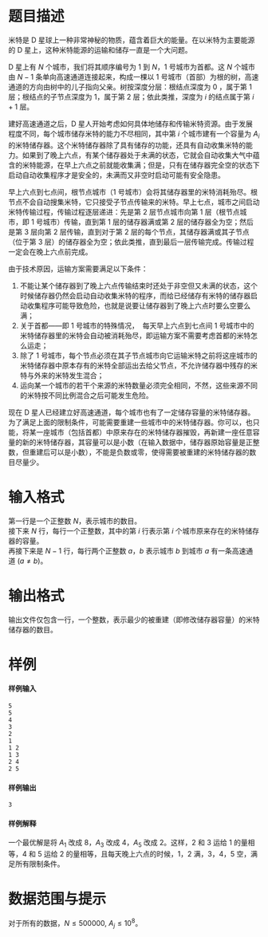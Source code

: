 
# 题目描述

米特是 D 星球上一种非常神秘的物质，蕴含着巨大的能量。在以米特为主要能源的 D 星上，这种米特能源的运输和储存一直是一个大问题。

D 星上有 $N$ 个城市，我们将其顺序编号为 $1$ 到 $N$，$1$ 号城市为首都。这 $N$ 个城市由 $N-1$ 条单向高速通道连接起来，构成一棵以 $1$ 号城市（首部）为根的树，高速通道的方向由树中的儿子指向父亲。树按深度分层：根结点深度为 $0$ ，属于第 $1$ 层；根结点的子节点深度为 $1$，属于第 $2$ 层；依此类推，深度为 $i$ 的结点属于第 $i+1$ 层。

建好高速通道之后，D 星人开始考虑如何具体地储存和传输米特资源。由于发展程度不同，每个城市储存米特的能力不尽相同，其中第 $i$ 个城市建有一个容量为
 $A_i$ 的米特储存器。这个米特储存器除了具有储存的功能，还具有自动收集米特的能力。如果到了晚上六点，有某个储存器处于未满的状态，它就会自动收集大气中蕴含的米特能源，在早上六点之前就能收集满；但是，只有在储存器完全空的状态下启动自动收集程序才是安全的，未满而又非空时启动可能有安全隐患。

早上六点到七点间，根节点城市（$1$ 号城市）会将其储存器里的米特消耗殆尽。根节点不会自动搜集米特，它只接受子节点传输来的米特。早上七点，城市之间启动米特传输过程，传输过程逐层递进：先是第 $2$ 层节点城市向第 $1$ 层（根节点城市，即 $1$ 号城市）传输，直到第 $1$ 层的储存器满或第 $2$ 层的储存器全为空；然后是第 $3$ 层向第 $2$ 层传输，直到对于第 $2$ 层的每个节点，其储存器满或其子节点（位于第 $3$ 层）的储存器全为空；依此类推，直到最后一层传输完成。传输过程一定会在晚上六点前完成。

由于技术原因，运输方案需要满足以下条件：

1. 不能让某个储存器到了晚上六点传输结束时还处于非空但又未满的状态，这个时候储存器仍然会启动自动收集米特的程序，而给已经储存有米特的储存器启动收集程序可能导致危险，也就是说要让储存器到了晚上六点时要么空要么满；
2. 关于首都——即 $1$ 号城市的特殊情况，  每天早上六点到七点间 $1$ 号城市中的米特储存器里的米特会自动被消耗殆尽，即运输方案不需要考虑首都的米特怎么运走；
3. 除了 $1$ 号城市，每个节点必须在其子节点城市向它运输米特之前将这座城市的米特储存器中原本存有的米特全部运出去给父节点，不允许储存器中残存的米特与外来的米特发生混合；
4. 运向某一个城市的若干个来源的米特数量必须完全相同，不然，这些来源不同的米特按不同比例混合之后可能发生危险。

现在 D 星人已经建立好高速通道，每个城市也有了一定储存容量的米特储存器。为了满足上面的限制条件，可能需要重建一些城市中的米特储存器。你可以，也只能，将某一座城市（包括首都）中原来存在的米特储存器摧毁，再新建一座任意容量的新的米特储存器，其容量可以是小数（在输入数据中，储存器原始容量是正整数，但重建后可以是小数），不能是负数或零，使得需要被重建的米特储存器的数目尽量少。

# 输入格式

第一行是一个正整数 $N$，表示城市的数目。  
接下来 $N$ 行，每行一个正整数，其中的第 $i$ 行表示第 $i$ 个城市原来存在的米特储存器的容量。  
再接下来是 $N-1$ 行，每行两个正整数 $a$，$b$ 表示城市 $b$ 到城市 $a$ 有一条高速通道 $(a\neq b)$。

# 输出格式

输出文件仅包含一行，一个整数，表示最少的被重建（即修改储存器容量）的米特储存器的数目。

# 样例

#### 样例输入
```plain
5
5
4
3
2
1
1 2
1 3
2 4
2 5
```

#### 样例输出
```plain
3
```

#### 样例解释
一个最优解是将 $A_1$ 改成 $8$，$A_3$ 改成 $4$，$A_5$ 改成 $2$。这样，$2$ 和 $3$ 运给 $1$ 的量相等，$4$ 和 $5$ 运给 $2$ 的量相等，且每天晚上六点的时候，$1$，$2$ 满，$3$，$4$，$5$ 空，满足所有限制条件。


# 数据范围与提示

对于所有的数据，$N \leq 500000,\ A_j \leq 10^8$。

